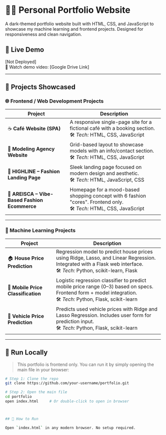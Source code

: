 # 🧑‍💻 Personal Portfolio Website

A dark-themed portfolio website built with HTML, CSS, and JavaScript to showcase my machine learning and frontend projects. Designed for responsiveness and clean navigation.

## 🚀 Live Demo

[Not Deployed]  
🎥 Watch demo video: [Google Drive Link]


---

## 📁 Projects Showcased

### 🌐 Frontend / Web Development Projects

| Project | Description |
|--------|-------------|
| ☕ **Café Website (SPA)** | A responsive single-page site for a fictional café with a booking section. <br>🛠️ *Tech:* HTML, CSS, JavaScript |
| 💃 **Modeling Agency Website** | Grid-based layout to showcase models with an info/contact section. <br>🛠️ *Tech:* HTML, CSS, JavaScript |
| 👗 **HIGHLINE – Fashion Landing Page** | Sleek landing page  focused on modern design and aesthetic. <br>🛠️ *Tech:* HTML, JavaScript, CSS |
| 🎀 **AREISCA – Vibe-Based Fashion Ecommerce** | Homepage for a mood-based shopping concept with 6 fashion "cores". Frontend only. <br>🛠️ *Tech:* HTML, CSS, JavaScript |

---

### 🤖 Machine Learning Projects

| Project | Description |
|--------|-------------|
| 🏠 **House Price Prediction** | Regression model to predict house prices using Ridge, Lasso, and Linear Regression. Integrated with a Flask web interface. <br>🛠️ *Tech:* Python, scikit-learn, Flask |
| 📱 **Mobile Price Classification** | Logistic regression classifier to predict mobile price range (0–3) based on specs. Frontend form + model integration. <br>🛠️ *Tech:* Python, Flask, scikit-learn |
| 🚗 **Vehicle Price Prediction** | Predicts used vehicle prices with Ridge and Lasso Regression. Includes user form for prediction input. <br>🛠️ *Tech:* Python, Flask, scikit-learn |

---

## 🚀 Run Locally

> This portfolio is frontend only. You can run it by simply opening the main file in your browser:

```bash
# Step 1: Clone the repo
git clone https://github.com/your-username/portfolio.git

# Step 2: Open the main file
cd portfolio
open index.html     # Or double-click to open in browser



## 🧪 How to Run

Open `index.html` in any modern browser. No setup required.


